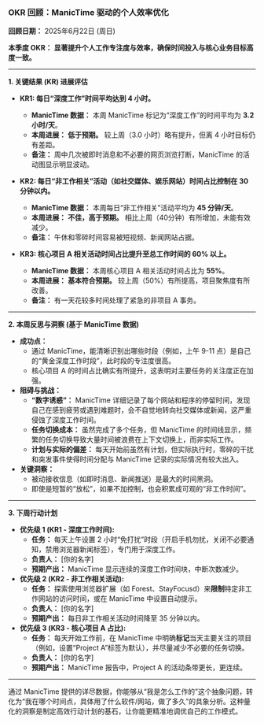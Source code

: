 

### **OKR 回顾：ManicTime 驱动的个人效率优化**

**回顾日期：** 2025年6月22日 (周日)

**本季度 OKR：** **显著提升个人工作专注度与效率，确保时间投入与核心业务目标高度一致。**

---

**1. 关键结果 (KR) 进展评估**

- **KR1: 每日“深度工作”时间平均达到 4 小时。**
    
    - **ManicTime 数据：** 本周 ManicTime 标记为“深度工作”的时间平均为 **3.2 小时/天**。
    - **本周进展：** **低于预期。** 较上周（3.0 小时）略有提升，但离 4 小时目标仍有差距。
    - **备注：** 周中几次被即时消息和不必要的网页浏览打断，ManicTime 的活动图显示明显波动。
- **KR2: 每日“非工作相关”活动（如社交媒体、娱乐网站）时间占比控制在 30 分钟以内。**
    
    - **ManicTime 数据：** 本周每日“非工作相关”活动平均为 **45 分钟/天**。
    - **本周进展：** **不佳，高于预期。** 相比上周（40分钟）有所增加，未能有效减少。
    - **备注：** 午休和零碎时间容易被短视频、新闻网站占据。
- **KR3: 核心项目 A 相关活动时间占比提升至总工作时间的 60% 以上。**
    
    - **ManicTime 数据：** 本周核心项目 A 相关活动时间占比为 **55%**。
    - **本周进展：** **基本符合预期。** 较上周（50%）有所提高，项目聚焦度有所改善。
    - **备注：** 有一天花较多时间处理了紧急的非项目 A 事务。

---

**2. 本周反思与洞察 (基于 ManicTime 数据)**

- **成功点：**
    - 通过 ManicTime，能清晰识别出哪些时段（例如，上午 9-11 点）是自己的“黄金深度工作时段”，此时段的专注度很高。
    - 核心项目 A 的时间占比确实有所提升，这表明对主要任务的关注度正在加强。
- **阻碍与挑战：**
    - **“数字诱惑”：** ManicTime 详细记录了每个网站和程序的停留时间，发现自己在感到疲劳或遇到难题时，会不自觉地转向社交媒体或新闻，这严重侵蚀了深度工作时间。
    - **任务切换成本：** 虽然完成了多个任务，但 ManicTime 的时间线显示，频繁的任务切换导致大量时间被浪费在上下文切换上，而非实际工作。
    - **计划与实际的偏差：** 每天开始前虽然有计划，但实际执行时，零碎的干扰和突发事件使得时间分配与 ManicTime 记录的实际情况有较大出入。
- **关键洞察：**
    - 被动接收信息（如即时消息、新闻推送）是最大的时间黑洞。
    - 即使是短暂的“放松”，如果不加控制，也会积累成可观的“非工作时间”。

---

**3. 下周行动计划**

- **优先级 1 (KR1 - 深度工作时间):**
    - **任务：** 每天上午设置 2 小时“免打扰”时段（开启手机勿扰，关闭不必要通知，禁用浏览器新闻标签），专门用于深度工作。
    - **负责人：** [你的名字]
    - **预期产出：** ManicTime 显示连续的深度工作时间块，中断次数减少。
- **优先级 2 (KR2 - 非工作相关活动):**
    - **任务：** 探索使用浏览器扩展（如 Forest、StayFocusd）来**限制**特定非工作网站的访问时间，或在 ManicTime 中设置自动提示。
    - **负责人：** [你的名字]
    - **预期产出：** 每日非工作相关活动时间降至 35 分钟以内。
- **优先级 3 (KR3 - 核心项目 A 占比):**
    - **任务：** 每天开始工作前，在 ManicTime 中明确**标记**当天主要关注的项目（例如，设置“Project A”标签为默认），并尽量减少不必要的任务切换。
    - **负责人：** [你的名字]
    - **预期产出：** ManicTime 报告中，Project A 的活动条带更长，更连续。

---

通过 ManicTime 提供的详尽数据，你能够从“我是怎么工作的”这个抽象问题，转化为“我在哪个时间点，具体用了什么软件/网站，做了多久”的具象分析。这种量化的洞察是制定高效行动计划的基石，让你能更精准地调优自己的工作模式。